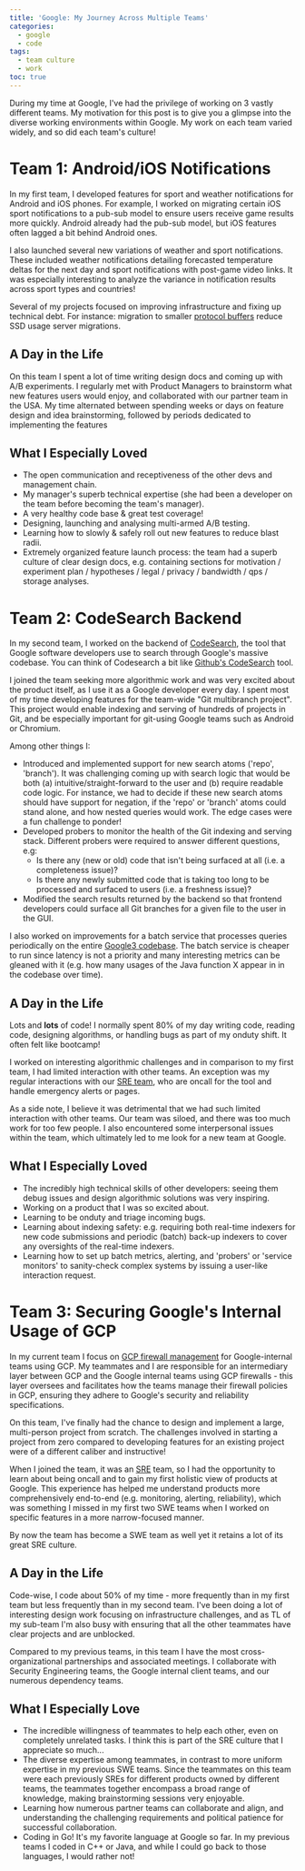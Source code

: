 ```yaml
---
title: 'Google: My Journey Across Multiple Teams'
categories:
  - google
  - code
tags:
  - team culture
  - work
toc: true
---
```


During my time at Google, I've had the privilege of working on 3 vastly different teams. My motivation for this post is to give you a glimpse into the diverse working environments within Google. My work on each team varied widely, and so did each team's culture!

# Team 1: Android/iOS Notifications

In my first team, I developed features for sport and weather notifications for Android and iOS phones. For example, I worked on migrating certain iOS sport notifications to a pub-sub model to ensure users receive game results more quickly. Android already had the pub-sub model, but iOS features often lagged a bit behind Android ones.

I also launched several new variations of weather and sport notifications. These included weather notifications detailing forecasted temperature deltas for the next day and sport notifications with post-game video links. It was especially interesting to analyze the variance in notification results across sport types and countries!

Several of my projects focused on improving infrastructure and fixing up technical debt. For instance: migration to smaller [protocol buffers](https://protobuf.dev/) reduce SSD usage server migrations.

## A Day in the Life

On this team I spent a lot of time writing design docs and coming up with A/B experiments. I regularly met with Product Managers to brainstorm what new features users would enjoy, and collaborated with our partner team in the USA. My time alternated between spending weeks or days on feature design and idea brainstorming, followed by periods dedicated to implementing the features

## What I Especially Loved

- The open communication and receptiveness of the other devs and management chain.
- My manager's superb technical expertise (she had been a developer on the team before becoming the team's manager).
- A very healthy code base & great test coverage!
- Designing, launching and analysing multi-armed A/B testing.
- Learning how to slowly & safely roll out new features to reduce blast radii.
- Extremely organized feature launch process: the team had a superb culture of clear design docs, e.g. containing sections for motivation / experiment plan / hypotheses / legal / privacy / bandwidth / qps / storage analyses.

# Team 2: CodeSearch Backend

In my second team, I worked on the backend of [CodeSearch](https://abseil.io/resources/swe-book/html/ch17.html), the tool that Google software developers use to search through Google's massive codebase. You can think of Codesearch a bit like [Github's CodeSearch](https://github.com/search?type=code&auto_enroll=true) tool.

I joined the team seeking more algorithmic work and was very excited about the product itself, as I use it as a Google developer every day. I spent most of my time developing features for the team-wide "Git multibranch project". This project would enable indexing and serving of hundreds of projects in Git, and be especially important for git-using Google teams such as Android or Chromium.

Among other things I:

- Introduced and implemented support for new search atoms ('repo', 'branch'). It was challenging coming up with search logic that would be both (a) intuitive/straight-forward to the user and (b) require readable code logic. For instance, we had to decide if these new search atoms should have support for negation, if the 'repo' or 'branch' atoms could stand alone, and how nested queries would work. The edge cases were a fun challenge to ponder!
- Developed probers to monitor the health of the Git indexing and serving stack. Different probers were required to answer different questions, e.g:
  - Is there any (new or old) code that isn't being surfaced at all (i.e. a completeness issue)?
  - Is there any newly submitted code that is taking too long to be processed and surfaced to users (i.e. a freshness issue)?
- Modified the search results returned by the backend so that frontend developers could surface all Git branches for a given file to the user in the GUI.

I also worked on improvements for a batch service that processes queries periodically on the entire [Google3 codebase](https://news.ycombinator.com/item?id=39052528). The batch service is cheaper to run since latency is not a priority and many interesting metrics can be gleaned with it (e.g. how many usages of the Java function X appear in in the codebase over time).

## A Day in the Life

Lots and **lots** of code! I normally spent 80% of my day writing code, reading code, designing algorithms, or handling bugs as part of my onduty shift. It often felt like bootcamp!

I worked on interesting algorithmic challenges and in comparison to my first team, I had limited interaction with other teams. An exception was my regular interactions with our [SRE team](https://cloud.google.com/blog/products/devops-sre/how-sre-teams-are-organized-and-how-to-get-started), who are oncall for the tool and handle emergency alerts or pages.

As a side note, I believe it was detrimental that we had such limited interaction with other teams. Our team was siloed, and there was too much work for too few people. I also encountered some interpersonal issues within the team, which ultimately led to me look for a new team at Google.

## What I Especially Loved

- The incredibly high technical skills of other developers: seeing them debug issues and design algorithmic solutions was very inspiring.
- Working on a product that I was so excited about.
- Learning to be onduty and triage incoming bugs.
- Learning about indexing safety: e.g. requiring both real-time indexers for new code submissions and periodic (batch) back-up indexers to cover any oversights of the real-time indexers.
- Learning how to set up batch metrics, alerting, and 'probers' or 'service monitors' to sanity-check complex systems by issuing a user-like interaction request.

# Team 3: Securing Google's Internal Usage of GCP

In my current team I focus on [GCP firewall management](https://cloud.google.com/security/products/firewall?hl=en) for Google-internal teams using GCP. My teammates and I are responsible for an intermediary layer between GCP and the Google internal teams using GCP firewalls - this layer oversees and facilitates how the teams manage their firewall policies in GCP, ensuring they adhere to Google's security and reliability specifications.

On this team, I've finally had the chance to design and implement a large, multi-person project from scratch. The challenges involved in starting a project from zero compared to developing features for an existing project were of a different caliber and instructive!

When I joined the team, it was an [SRE](https://cloud.google.com/blog/products/devops-sre/how-sre-teams-are-organized-and-how-to-get-started) team, so I had the opportunity to learn about being oncall and to gain my first holistic view of products at Google. This experience has helped me understand products more comprehensively end-to-end (e.g. monitoring, alerting, reliability), which was something I missed in my first two SWE teams when I worked on specific features in a more narrow-focused manner.

By now the team has become a SWE team as well yet it retains a lot of its great SRE culture.

## A Day in the Life

Code-wise, I code about 50% of my time - more frequently than in my first team but less frequently than in my second team. I've been doing a lot of interesting design work focusing on infrastructure challenges, and as TL of my sub-team I'm also busy with ensuring that all the other teammates have clear projects and are unblocked.

Compared to my previous teams, in this team I have the most cross-organizational partnerships and associated meetings. I collaborate with Security Engineering teams, the Google internal client teams, and our numerous dependency teams.

## What I Especially Love

- The incredible willingness of teammates to help each other, even on completely unrelated tasks. I think this is part of the SRE culture that I appreciate so much...
- The diverse expertise among teammates, in contrast to more uniform expertise in my previous SWE teams. Since the teammates on this team were each previously SREs for different products owned by different teams, the teammates together encompass a broad range of knowledge, making brainstorming sessions very enjoyable.
- Learning how numerous partner teams can collaborate and align, and understanding the challenging requirements and political patience for successful collaboration.
- Coding in Go! It's my favorite language at Google so far. In my previous teams I coded in C++ or Java, and while I could go back to those languages, I would rather not!
